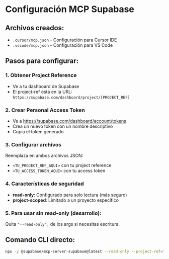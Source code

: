# Configuración MCP Supabase

## Archivos creados:
- `.cursor/mcp.json` - Configuración para Cursor IDE
- `.vscode/mcp.json` - Configuración para VS Code

## Pasos para configurar:

### 1. Obtener Project Reference
- Ve a tu dashboard de Supabase
- El project-ref está en la URL: `https://supabase.com/dashboard/project/[PROJECT_REF]`

### 2. Crear Personal Access Token
- Ve a https://supabase.com/dashboard/account/tokens
- Crea un nuevo token con un nombre descriptivo
- Copia el token generado

### 3. Configurar archivos
Reemplaza en ambos archivos JSON:
- `<TU_PROJECT_REF_AQUI>` con tu project reference
- `<TU_ACCESS_TOKEN_AQUI>` con tu access token

### 4. Características de seguridad
- **read-only**: Configurado para solo lectura (más seguro)
- **project-scoped**: Limitado a un proyecto específico

### 5. Para usar sin read-only (desarrollo):
Quita `"--read-only",` de los args si necesitas escritura.

## Comando CLI directo:
```bash
npx -y @supabase/mcp-server-supabase@latest --read-only --project-ref=TU_PROJECT_REF
```
